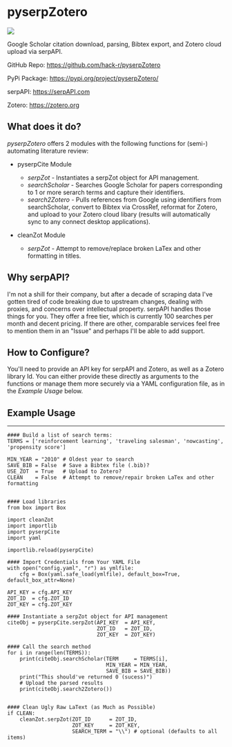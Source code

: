 pyserpZotero
============
![](https://i.imgur.com/bHS0mPZs.png)

Google Scholar citation download, parsing, Bibtex export, and Zotero cloud upload via serpAPI.

  GitHub Repo: https://github.com/hack-r/pyserpZotero

  PyPi Package: https://pypi.org/project/pyserpZotero/

  serpAPI: https://serpAPI.com

  Zotero: https://zotero.org

What does it do?
----------------
*pyserpZotero* offers 2 modules with the following functions for (semi-) automating literature review:

* pyserpCite Module
  * *serpZot* - Instantiates a serpZot object for API management. 
  * *searchScholar* - Searches Google Scholar for papers corresponding to 1 or more serarch terms and capture their identifiers.
  * *search2Zotero* - Pulls references from Google using identifiers from searchScholar, convert to Bibtex via CrossRef, reformat for Zotero, and upload to your Zotero cloud libary (results will automatically sync to any connect desktop applications).

* cleanZot Module
  * *serpZot* - Attempt to remove/replace broken LaTex and other formatting in titles. 

Why serpAPI?
----------------
I'm not a shill for their company, but after a decade of scraping data I've gotten tired of code breaking due to upstream changes, dealing with proxies, and concerns over intellectual property. serpAPI handles those things for you. They offer a free tier, which is currently 100 searches per month and decent pricing. If there are other, comparable services feel free to mention them in an "Issue" and perhaps I'll be able to add support.

How to Configure?
----------------

You'll need to provide an API key for serpAPI and Zotero, as well as a Zotero library Id. You can either provide these directly as arguments to the functions or manage them more securely via a YAML configuration file, as in the *Example Usage* below.


## Example Usage
----------------


    #### Build a list of search terms:
    TERMS = ['reinforcement learning', 'traveling salesman', 'nowcasting', 'propensity score']

    MIN_YEAR = "2010" # Oldest year to search
    SAVE_BIB = False  # Save a Bibtex file (.bib)?
    USE_ZOT  = True   # Upload to Zotero?
    CLEAN    = False  # Attempt to remove/repair broken LaTex and other formatting 


    #### Load libraries
    from box import Box

    import cleanZot
    import importlib
    import pyserpCite
    import yaml

    importlib.reload(pyserpCite)

    #### Import Credentials from Your YAML File
    with open("config.yaml", "r") as ymlfile:
        cfg = Box(yaml.safe_load(ymlfile), default_box=True, default_box_attr=None)

    API_KEY = cfg.API_KEY
    ZOT_ID  = cfg.ZOT_ID
    ZOT_KEY = cfg.ZOT_KEY

    #### Instantiate a serpZot object for API management
    citeObj = pyserpCite.serpZot(API_KEY  = API_KEY, 
                                 ZOT_ID   = ZOT_ID, 
                                 ZOT_KEY  = ZOT_KEY)

    #### Call the search method
    for i in range(len(TERMS)):
        print(citeObj.searchScholar(TERM     = TERMS[i], 
                                    MIN_YEAR = MIN_YEAR,
                                    SAVE_BIB = SAVE_BIB))
        print("This should've returned 0 (sucess)")
        # Upload the parsed results
        print(citeObj.search2Zotero())


    #### Clean Ugly Raw LaText (as Much as Possible)
    if CLEAN:
        cleanZot.serpZot(ZOT_ID      = ZOT_ID, 
                         ZOT_KEY     = ZOT_KEY,
                         SEARCH_TERM = "\\") # optional (defaults to all items)
